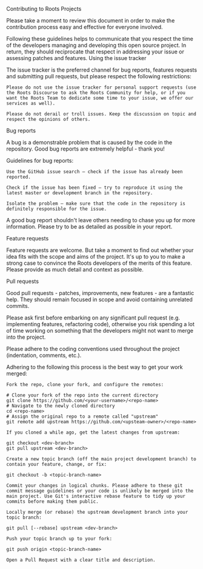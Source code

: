 Contributing to Roots Projects

Please take a moment to review this document in order to make the contribution process easy and effective for everyone involved.

Following these guidelines helps to communicate that you respect the time of the developers managing and developing this open source project. In return, they should reciprocate that respect in addressing your issue or assessing patches and features.
Using the issue tracker

The issue tracker is the preferred channel for bug reports, features requests and submitting pull requests, but please respect the following restrictions:

    Please do not use the issue tracker for personal support requests (use the Roots Discourse to ask the Roots Community for help, or if you want the Roots Team to dedicate some time to your issue, we offer our services as well).

    Please do not derail or troll issues. Keep the discussion on topic and respect the opinions of others.

Bug reports

A bug is a demonstrable problem that is caused by the code in the repository. Good bug reports are extremely helpful - thank you!

Guidelines for bug reports:

    Use the GitHub issue search — check if the issue has already been reported.

    Check if the issue has been fixed — try to reproduce it using the latest master or development branch in the repository.

    Isolate the problem — make sure that the code in the repository is definitely responsible for the issue.

A good bug report shouldn't leave others needing to chase you up for more information. Please try to be as detailed as possible in your report.

Feature requests

Feature requests are welcome. But take a moment to find out whether your idea fits with the scope and aims of the project. It's up to you to make a strong case to convince the Roots developers of the merits of this feature. Please provide as much detail and context as possible.

Pull requests

Good pull requests - patches, improvements, new features - are a fantastic help. They should remain focused in scope and avoid containing unrelated commits.

Please ask first before embarking on any significant pull request (e.g. implementing features, refactoring code), otherwise you risk spending a lot of time working on something that the developers might not want to merge into the project.

Please adhere to the coding conventions used throughout the project (indentation, comments, etc.).

Adhering to the following this process is the best way to get your work merged:

    Fork the repo, clone your fork, and configure the remotes:

    # Clone your fork of the repo into the current directory
    git clone https://github.com/<your-username>/<repo-name>
    # Navigate to the newly cloned directory
    cd <repo-name>
    # Assign the original repo to a remote called "upstream"
    git remote add upstream https://github.com/<upsteam-owner>/<repo-name>

    If you cloned a while ago, get the latest changes from upstream:

    git checkout <dev-branch>
    git pull upstream <dev-branch>

    Create a new topic branch (off the main project development branch) to contain your feature, change, or fix:

    git checkout -b <topic-branch-name>

    Commit your changes in logical chunks. Please adhere to these git commit message guidelines or your code is unlikely be merged into the main project. Use Git's interactive rebase feature to tidy up your commits before making them public.

    Locally merge (or rebase) the upstream development branch into your topic branch:

    git pull [--rebase] upstream <dev-branch>

    Push your topic branch up to your fork:

    git push origin <topic-branch-name>

    Open a Pull Request with a clear title and description.
